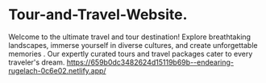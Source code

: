 # Tour-and-Travel-Website.
Welcome to the ultimate travel and tour destination! Explore breathtaking landscapes, immerse yourself in diverse cultures, and create unforgettable memories . Our expertly curated tours and travel packages cater to every traveler's dream.
https://659b0dc3482624d15119b69b--endearing-rugelach-0c6e02.netlify.app/
